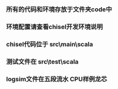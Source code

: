 ### 所有的代码和环境存放于文件夹code中

### 环境配置请查看chisel开发环境说明

### chisel代码位于 src\main\scala

### 测试文件在 src\test\scala

### logsim文件在五段流水 CPU样例龙芯






